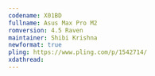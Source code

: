 ```yaml
---
codename: X01BD
fullname: Asus Max Pro M2
romversion: 4.5 Raven
maintainer: Shibi Krishna
newformat: true
pling: https://www.pling.com/p/1542714/
xdathread:
---
```

